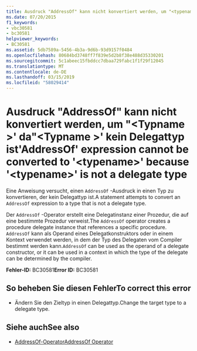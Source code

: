 ```yaml
---
title: Ausdruck "AddressOf" kann nicht konvertiert werden, um "<typename>"da"<typename>' kein Delegattyp ist
ms.date: 07/20/2015
f1_keywords:
- vbc30581
- bc30581
helpviewer_keywords:
- BC30581
ms.assetid: 5db7589a-5456-4b3a-9d6b-93d9157f0484
ms.openlocfilehash: 80684bd3748ff7f839e5d2b8f38e488d35330201
ms.sourcegitcommit: 5c1abeec15fbddcc7dbaa729fabc1f1f29f12045
ms.translationtype: MT
ms.contentlocale: de-DE
ms.lasthandoff: 03/15/2019
ms.locfileid: "58029414"
---
```

# <a name="addressof-expression-cannot-be-converted-to-typename-because-typename-is-not-a-delegate-type"></a><span data-ttu-id="1add6-102">Ausdruck "AddressOf" kann nicht konvertiert werden, um "\<Typname >' da"\<Typname >' kein Delegattyp ist</span><span class="sxs-lookup"><span data-stu-id="1add6-102">'AddressOf' expression cannot be converted to '\<typename>' because '\<typename>' is not a delegate type</span></span>
<span data-ttu-id="1add6-103">Eine Anweisung versucht, einen `AddressOf` -Ausdruck in einen Typ zu konvertieren, der kein Delegattyp ist.</span><span class="sxs-lookup"><span data-stu-id="1add6-103">A statement attempts to convert an `AddressOf` expression to a type that is not a delegate type.</span></span>  
  
 <span data-ttu-id="1add6-104">Der `AddressOf` -Operator erstellt eine Delegatinstanz einer Prozedur, die auf eine bestimmte Prozedur verweist.</span><span class="sxs-lookup"><span data-stu-id="1add6-104">The `AddressOf` operator creates a procedure delegate instance that references a specific procedure.</span></span> <span data-ttu-id="1add6-105">`AddressOf` kann als Operand eines Delegatkonstruktors oder in einem Kontext verwendet werden, in dem der Typ des Delegaten vom Compiler bestimmt werden kann.</span><span class="sxs-lookup"><span data-stu-id="1add6-105">`AddressOf` can be used as the operand of a delegate constructor, or it can be used in a context in which the type of the delegate can be determined by the compiler.</span></span>  
  
 <span data-ttu-id="1add6-106">**Fehler-ID:** BC30581</span><span class="sxs-lookup"><span data-stu-id="1add6-106">**Error ID:** BC30581</span></span>  
  
## <a name="to-correct-this-error"></a><span data-ttu-id="1add6-107">So beheben Sie diesen Fehler</span><span class="sxs-lookup"><span data-stu-id="1add6-107">To correct this error</span></span>  
  
-   <span data-ttu-id="1add6-108">Ändern Sie den Zieltyp in einen Delegattyp.</span><span class="sxs-lookup"><span data-stu-id="1add6-108">Change the target type to a delegate type.</span></span>  
  
## <a name="see-also"></a><span data-ttu-id="1add6-109">Siehe auch</span><span class="sxs-lookup"><span data-stu-id="1add6-109">See also</span></span>

- [<span data-ttu-id="1add6-110">AddressOf-Operator</span><span class="sxs-lookup"><span data-stu-id="1add6-110">AddressOf Operator</span></span>](../../visual-basic/language-reference/operators/addressof-operator.md)
